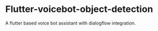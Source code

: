 # Flutter-voicebot-object-detection
A flutter based voice bot assistant with dialogflow integration.
